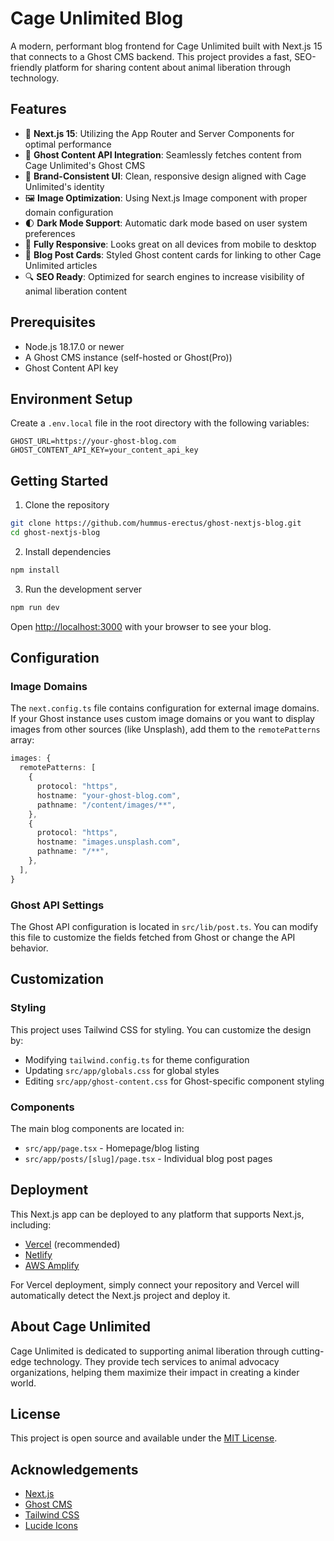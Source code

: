 # Cage Unlimited Blog

A modern, performant blog frontend for Cage Unlimited built with Next.js 15 that connects to a Ghost CMS backend. This project provides a fast, SEO-friendly platform for sharing content about animal liberation through technology.

## Features

- 🚀 **Next.js 15**: Utilizing the App Router and Server Components for optimal performance
- 🔄 **Ghost Content API Integration**: Seamlessly fetches content from Cage Unlimited's Ghost CMS
- 🎨 **Brand-Consistent UI**: Clean, responsive design aligned with Cage Unlimited's identity
- 🖼️ **Image Optimization**: Using Next.js Image component with proper domain configuration
- 🌓 **Dark Mode Support**: Automatic dark mode based on user system preferences
- 📱 **Fully Responsive**: Looks great on all devices from mobile to desktop
- 📑 **Blog Post Cards**: Styled Ghost content cards for linking to other Cage Unlimited articles
- 🔍 **SEO Ready**: Optimized for search engines to increase visibility of animal liberation content

## Prerequisites

- Node.js 18.17.0 or newer
- A Ghost CMS instance (self-hosted or Ghost(Pro))
- Ghost Content API key

## Environment Setup

Create a `.env.local` file in the root directory with the following variables:

```env
GHOST_URL=https://your-ghost-blog.com
GHOST_CONTENT_API_KEY=your_content_api_key
```

## Getting Started

1. Clone the repository

```bash
git clone https://github.com/hummus-erectus/ghost-nextjs-blog.git
cd ghost-nextjs-blog
```

2. Install dependencies

```bash
npm install
```

3. Run the development server

```bash
npm run dev
```

Open [http://localhost:3000](http://localhost:3000) with your browser to see your blog.

## Configuration

### Image Domains

The `next.config.ts` file contains configuration for external image domains. If your Ghost instance uses custom image domains or you want to display images from other sources (like Unsplash), add them to the `remotePatterns` array:

```typescript
images: {
  remotePatterns: [
    {
      protocol: "https",
      hostname: "your-ghost-blog.com",
      pathname: "/content/images/**",
    },
    {
      protocol: "https",
      hostname: "images.unsplash.com",
      pathname: "/**",
    },
  ],
}
```

### Ghost API Settings

The Ghost API configuration is located in `src/lib/post.ts`. You can modify this file to customize the fields fetched from Ghost or change the API behavior.

## Customization

### Styling

This project uses Tailwind CSS for styling. You can customize the design by:

- Modifying `tailwind.config.ts` for theme configuration
- Updating `src/app/globals.css` for global styles
- Editing `src/app/ghost-content.css` for Ghost-specific component styling

### Components

The main blog components are located in:

- `src/app/page.tsx` - Homepage/blog listing
- `src/app/posts/[slug]/page.tsx` - Individual blog post pages

## Deployment

This Next.js app can be deployed to any platform that supports Next.js, including:

- [Vercel](https://vercel.com) (recommended)
- [Netlify](https://netlify.com)
- [AWS Amplify](https://aws.amazon.com/amplify/)

For Vercel deployment, simply connect your repository and Vercel will automatically detect the Next.js project and deploy it.

## About Cage Unlimited

Cage Unlimited is dedicated to supporting animal liberation through cutting-edge technology. They provide tech services to animal advocacy organizations, helping them maximize their impact in creating a kinder world.

## License

This project is open source and available under the [MIT License](LICENSE).

## Acknowledgements

- [Next.js](https://nextjs.org/)
- [Ghost CMS](https://ghost.org/)
- [Tailwind CSS](https://tailwindcss.com/)
- [Lucide Icons](https://lucide.dev/)


